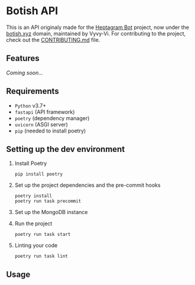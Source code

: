 # Botish API

This is an API originaly made for the [Heptagram Bot](https://github.com/Heptagram-Bot/) project, now under the [botish.xyz](https://api.botish.xyz/) domain, maintained by Vyvy-Vi.
For contributing to the project, check out the [CONTRIBUTING.md](./CONTRIBUTING.md) file.

## Features

_Coming soon..._


## Requirements

- `Python` v3.7+
- `fastapi` (API framework)
- `poetry` (dependency manager)
- `uvicorn` (ASGI server)
- `pip` (needed to install poetry)

## Setting up the dev environment

1. Install Poetry
   ```
   pip install poetry
   ```

2. Set up the project dependencies and the pre-commit hooks
   ```
   poetry install
   poetry run task precommit
   ```
3. Set up the MongoDB instance
   <!--#TODO: Fill more setup info here, after setting up the docker container-->

4. Run the project
   ```
   poetry run task start
   ```

5. Linting your code
   ```
   poetry run task lint
   ```
## Usage

<!--#TODO: Fill info about usage here, after the API is sorta ready-->
